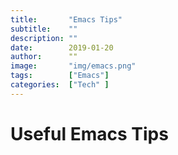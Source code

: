 ```yaml
---
title:       "Emacs Tips"
subtitle:    ""
description: ""
date:        2019-01-20
author:      ""
image:       "img/emacs.png"
tags:        ["Emacs"]
categories:  ["Tech" ]
---
```

# Useful Emacs Tips